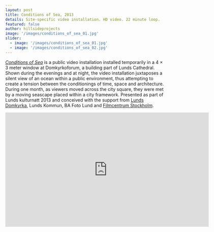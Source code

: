 ```yaml
---
layout: post
title: Conditions of Sea, 2013
details: Site-specific video installation. HD video. 22 minute loop.
featured: false
author: hillsideprojects
image: '/images/conditions_of_sea_01.jpg'
slider:
  - image: '/images/conditions_of_sea_01.jpg'
  - image: '/images/conditions_of_sea_02.jpg'
---
```


_<a href="http://lundsdomkyrka.se/2013/08/13/se-havet-i-domkyrkoforums-lanternin/" target="blank">Conditions of Sea</a>_ is a public video installation installed temporarily in a 4 × 3 meter window at Domkyrkoforum, a building part of Lunds Cathedral. Shown during the evenings and at night, the video installation juxtaposes a silent view of an ocean within a public environment, thus attempting to create a tension between the conditionings of time, space and architecture. During one month, as viewers moved across the city square, they were met by a moving seascape placed within a city framework.
Presented as part of Lunds kulturnatt 2013 and conceived with the support from <a href="http://lundsdomkyrka.se" target="blank">Lunds Domkyrka</a>, Lunds Kommun, BA Foto Lund and <a href="https://www.filmbasen.se/filmare/emily-mennerdahl" target="blank">Filmcentrum Stockholm</a>.

<iframe src="https://player.vimeo.com/video/82878515" width="640" height="360" frameborder="0" webkitallowfullscreen mozallowfullscreen allowfullscreen></iframe>
